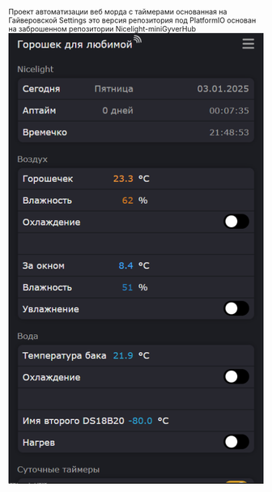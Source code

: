 Проект автоматизации веб морда с таймерами основанная на Гайверовской Settings это версия репозитория под PlatformIO
основан на заброшенном репозитории Nicelight-miniGyverHub
![Веб морда для управления открывается в Chrome телефона или компьютера](https://github.com/nicelight/minihub-pio/blob/main/pic/promo.png)
